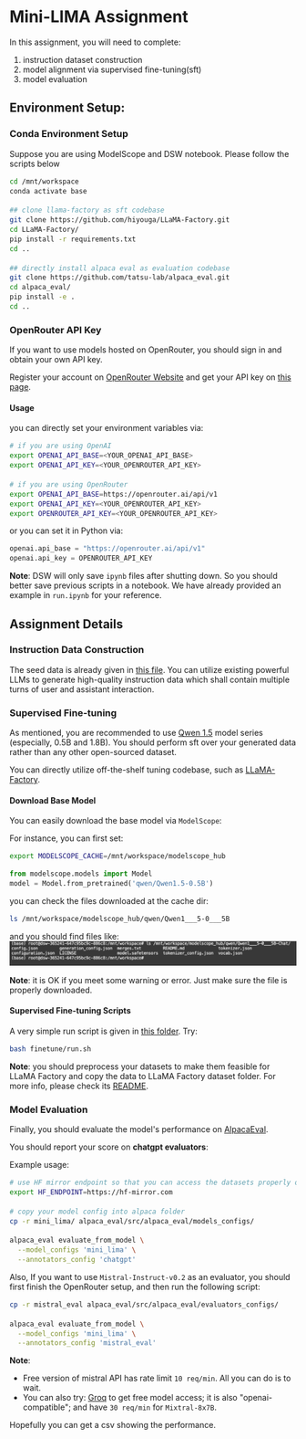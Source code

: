 # Mini-LIMA Assignment
In this assignment, you will need to complete:
1. instruction dataset construction
2. model alignment via supervised fine-tuning(sft)
3. model evaluation


## Environment Setup:

### Conda Environment Setup
Suppose you are using ModelScope and DSW notebook.
Please follow the scripts below
```bash
cd /mnt/workspace
conda activate base

## clone llama-factory as sft codebase
git clone https://github.com/hiyouga/LLaMA-Factory.git
cd LLaMA-Factory/
pip install -r requirements.txt
cd ..

## directly install alpaca eval as evaluation codebase
git clone https://github.com/tatsu-lab/alpaca_eval.git
cd alpaca_eval/
pip install -e .
cd ..
```

### OpenRouter API Key

If you want to use models hosted on OpenRouter, you should sign in and obtain your own API key. 

Register your account on [OpenRouter Website](https://openrouter.ai) and get your API key on [this page](https://openrouter.ai/keys).

#### Usage
you can directly set your environment variables via:

```bash
# if you are using OpenAI
export OPENAI_API_BASE=<YOUR_OPENAI_API_BASE>
export OPENAI_API_KEY=<YOUR_OPENROUTER_API_KEY>

# if you are using OpenRouter
export OPENAI_API_BASE=https://openrouter.ai/api/v1
export OPENAI_API_KEY=<YOUR_OPENROUTER_API_KEY>
export OPENROUTER_API_KEY=<YOUR_OPENROUTER_API_KEY>
```

or you can set it in Python via:
```python
openai.api_base = "https://openrouter.ai/api/v1"
openai.api_key = OPENROUTER_API_KEY
```

**Note**: DSW will only save `ipynb` files after shutting down. So you should better save previous scripts in a notebook. We have already provided an example in `run.ipynb` for your reference.

## Assignment Details


### Instruction Data Construction

The seed data is already given in [this file](./seed_data/seed_tasks.jsonl). You can utilize existing powerful LLMs to generate high-quality instruction data which shall contain multiple turns of user and assistant interaction.


### Supervised Fine-tuning

As mentioned, you are recommended to use [Qwen 1.5](https://github.com/QwenLM/Qwen1.5) model series (especially, 0.5B and 1.8B).
You should perform sft over your generated data rather than any other open-sourced dataset.

You can directly utilize off-the-shelf tuning codebase, such as [LLaMA-Factory](https://github.com/hiyouga/LLaMA-Factory).

#### Download Base Model

You can easily download the base model via `ModelScope`:

For instance, you can first set:
```bash
export MODELSCOPE_CACHE=/mnt/workspace/modelscope_hub
```

```python
from modelscope.models import Model
model = Model.from_pretrained('qwen/Qwen1.5-0.5B')
```

you can check the files downloaded at the cache dir:
```bash
ls /mnt/workspace/modelscope_hub/qwen/Qwen1___5-0___5B
```

and you should find files like:
![alt text](./assets/image.png)

**Note**: it is OK if you meet some warning or error. Just make sure the file is properly downloaded.

#### Supervised Fine-tuning Scripts

A very simple run script is given in [this folder](./finetune/). Try:

```bash
bash finetune/run.sh
```

**Note**: you should preprocess your datasets to make them feasible for LLaMA Factory and copy the data to LLaMA Factory dataset folder. For more info, please check its [README](https://github.com/hiyouga/LLaMA-Factory/blob/main/data/README.md).

### Model Evaluation

Finally, you should evaluate the model's performance on [AlpacaEval](https://github.com/tatsu-lab/alpaca_eval).

You should report your score on **chatgpt evaluators**:

Example usage:
```bash
# use HF mirror endpoint so that you can access the datasets properly on DSW notebook.
export HF_ENDPOINT=https://hf-mirror.com

# copy your model config into alpaca folder
cp -r mini_lima/ alpaca_eval/src/alpaca_eval/models_configs/

alpaca_eval evaluate_from_model \
  --model_configs 'mini_lima' \
  --annotators_config 'chatgpt'
```

Also, If you want to use `Mistral-Instruct-v0.2` as an evaluator, you should first finish the OpenRouter setup, and then run the following script:

```bash
cp -r mistral_eval alpaca_eval/src/alpaca_eval/evaluators_configs/

alpaca_eval evaluate_from_model \
  --model_configs 'mini_lima' \
  --annotators_config 'mistral_eval'
```

**Note**: 
- Free version of mistral API has rate limit `10 req/min`. All you can do is to wait.
- You can also try: [Groq](https://api.groq.com/openai/v1) to get free model access; it is also "openai-compatible"; and have `30 req/min` for `Mixtral-8x7B`.

Hopefully you can get a csv showing the performance.